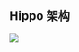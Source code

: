 ## Hippo 架构

![](https://user-images.githubusercontent.com/77398366/139702684-17595e6e-a743-4a33-a0be-0626967f32f5.png)
